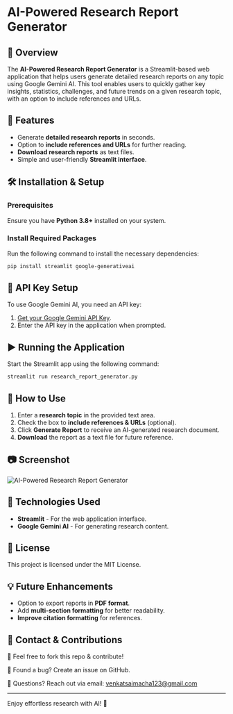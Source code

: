 # AI-Powered Research Report Generator

## 📌 Overview
The **AI-Powered Research Report Generator** is a Streamlit-based web application that helps users generate detailed research reports on any topic using Google Gemini AI. This tool enables users to quickly gather key insights, statistics, challenges, and future trends on a given research topic, with an option to include references and URLs.

## 🚀 Features
- Generate **detailed research reports** in seconds.
- Option to **include references and URLs** for further reading.
- **Download research reports** as text files.
- Simple and user-friendly **Streamlit interface**.

## 🛠️ Installation & Setup
### Prerequisites
Ensure you have **Python 3.8+** installed on your system.

### Install Required Packages
Run the following command to install the necessary dependencies:
```bash
pip install streamlit google-generativeai
```

## 🔑 API Key Setup
To use Google Gemini AI, you need an API key:
1. [Get your Google Gemini API Key](https://aistudio.google.com/app/apikey).
2. Enter the API key in the application when prompted.

## ▶️ Running the Application
Start the Streamlit app using the following command:
```bash
streamlit run research_report_generator.py
```

## 📜 How to Use
1. Enter a **research topic** in the provided text area.
2. Check the box to **include references & URLs** (optional).
3. Click **Generate Report** to receive an AI-generated research document.
4. **Download** the report as a text file for future reference.

## 📷 Screenshot
![AI-Powered Research Report Generator](https://via.placeholder.com/800x400)

## 📌 Technologies Used
- **Streamlit** - For the web application interface.
- **Google Gemini AI** - For generating research content.

## 📜 License
This project is licensed under the MIT License.

## 💡 Future Enhancements
- Option to export reports in **PDF format**.
- Add **multi-section formatting** for better readability.
- **Improve citation formatting** for references.

## 📩 Contact & Contributions

🔹 Feel free to fork this repo & contribute!

🔹 Found a bug? Create an issue on GitHub.

🔹 Questions? Reach out via email: venkatsaimacha123@gmail.com


---
Enjoy effortless research with AI! 🚀

